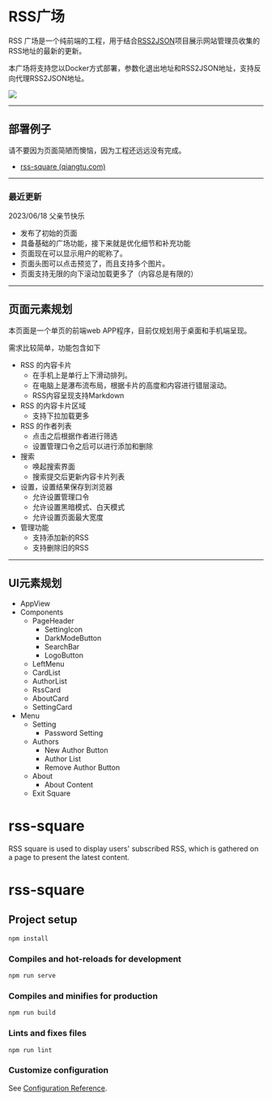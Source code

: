 # RSS广场

RSS 广场是一个纯前端的工程，用于结合[RSS2JSON](https://github.com/520hacker/rss2json)项目展示网站管理员收集的RSS地址的最新的更新。

本广场将支持您以Docker方式部署，参数化退出地址和RSS2JSON地址，支持反向代理RSS2JSON地址。

![](https://memosfile.qiangtu.com/picgo/assets/2023/06/18202306_18014611.png)

----

## 部署例子 

请不要因为页面简陋而懊恼，因为工程还远远没有完成。

- [rss-square (qiangtu.com)](https://rsssquare.qiangtu.com/)

----

### 最近更新

2023/06/18 父亲节快乐

- 发布了初始的页面
- 具备基础的广场功能，接下来就是优化细节和补充功能
- 页面现在可以显示用户的昵称了。
- 页面头图可以点击预览了，而且支持多个图片。
- 页面支持无限的向下滚动加载更多了（内容总是有限的）

----



## 页面元素规划

本页面是一个单页的前端web APP程序，目前仅规划用于桌面和手机端呈现。

需求比较简单，功能包含如下

- RSS 的内容卡片
  - 在手机上是单行上下滑动排列。
  - 在电脑上是瀑布流布局，根据卡片的高度和内容进行错层滚动。
  - RSS内容呈现支持Markdown
- RSS 的内容卡片区域
  - 支持下拉加载更多
- RSS 的作者列表
  - 点击之后根据作者进行筛选
  - 设置管理口令之后可以进行添加和删除
- 搜索
  - 唤起搜索界面
  - 搜索提交后更新内容卡片列表
- 设置，设置结果保存到浏览器
  - 允许设置管理口令
  - 允许设置黑暗模式、白天模式
  - 允许设置页面最大宽度
- 管理功能
  - 支持添加新的RSS
  - 支持删除旧的RSS

----

## UI元素规划

- AppView
- Components
  - PageHeader
    - SettingIcon
    - DarkModeButton
    - SearchBar
    - LogoButton
  - LeftMenu
  - CardList
  - AuthorList
  - RssCard
  - AboutCard
  - SettingCard
- Menu
  - Setting
    - Password Setting
  - Authors
    - New Author Button
    - Author List
    - Remove Author Button
  - About
    - About Content
  - Exit Square

# rss-square

RSS square is used to display users' subscribed RSS, which is gathered on a page to present the latest content.


# rss-square

## Project setup
```
npm install
```

### Compiles and hot-reloads for development
```
npm run serve
```

### Compiles and minifies for production
```
npm run build
```

### Lints and fixes files
```
npm run lint
```

### Customize configuration
See [Configuration Reference](https://cli.vuejs.org/config/).
